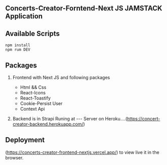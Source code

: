 ## Concerts-Creator-Forntend-Next JS JAMSTACK Application

## Available Scripts

```
npm install
npm rum DEV
```

## Packages

1. Frontend with Next JS and following packages

   - Html && Css
   - React-Icons
   - React-Toastify
   - Cookie-Persist User
   - Context Api

2. Backend is in Strapi
   Runing at ---
   Server on Heroku....(https://concert-creator-backend.herokuapp.com/)

## Deployment

(https://concerts-creator-frontend-nextjs.vercel.app/) to view live it in the browser.
